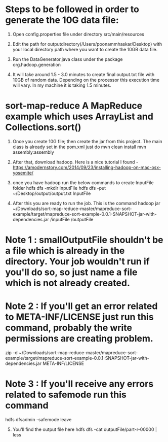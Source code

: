 # Steps to be followed in order to generate the 10G data file:
1. Open config.properties file under directory src/main/resources

2. Edit the path for outputdirectory(/Users/poonammhaskar/Desktop) with your local directory path where you want to create    the 10GB data file.

3. Run the DataGenerator.java class under the package org.hadoop.generation

4. It will take around 1.5 - 3.0 minutes to create final output.txt file with 10GB of random data. Depending on the processor this execution time will vary. In my machine it is taking 1.5 minutes.

# sort-map-reduce A MapReduce example which uses ArrayList and Collections.sort()
1. Once you create 10G file; then create the jar from this project. The main class is already set in the pom.xml just do 
mvn clean install
mvn assembly:assembly

2. After that, download hadoop. Here is a nice tutorial I found - 
https://amodernstory.com/2014/09/23/installing-hadoop-on-mac-osx-yosemite/

3. once you have hadoop run the below commands to create InputFile folder 
hdfs dfs -mkdir InputFile
hdfs dfs -put ~/Desktop/output/output.txt InputFile

4. After this you are ready to run the job. This is the command 
hadoop jar ~/Downloads/sort-map-reduce-master/mapreduce-sort-example/target/mapreduce-sort-example-0.0.1-SNAPSHOT-jar-with-dependencies.jar /inputFile /outputFile

# Note 1 : smallOutputFile shouldn't be a file which is already in the directory. Your job wouldn't run if you'll do so, so just name a file which is not already created. 

# Note 2 : If you'll get an error related to META-INF/LICENSE just run this command, probably the write permissions are creating problem.
zip -d ~/Downloads/sort-map-reduce-master/mapreduce-sort-example/target/mapreduce-sort-example-0.0.1-SNAPSHOT-jar-with-dependencies.jar META-INF/LICENSE

# Note 3 : If you'll receive any errors related to safemode run this command
hdfs dfsadmin -safemode leave

5. You'll find the output file here
hdfs dfs -cat outputFile/part-r-00000 | less
